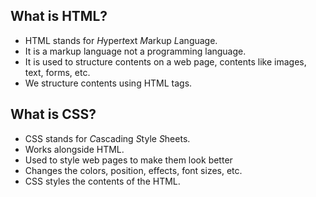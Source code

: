 ## What is HTML?
- HTML stands for *H*yper*t*ext *M*arkup *L*anguage.
- It is a markup language not a programming language.
- It is used to structure contents on a web page, contents like images, text, forms, etc.
- We structure contents using HTML tags.

## What is CSS?
- CSS stands for *C*ascading *S*tyle *S*heets.
- Works alongside HTML.
- Used to style web pages to make them look better
- Changes the colors, position, effects, font sizes, etc.
- CSS styles the contents of the HTML.

